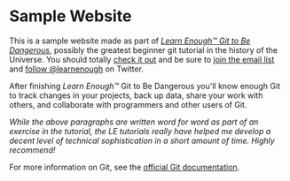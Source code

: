 # Sample Website

This is a sample website made as part of [*Learn Enough:tm: Git to Be Dangerous*](http://learnenough.com/git-tutorial), possibly the greatest beginner git tutorial in the history of the Universe. You should totally [check it out](http://learnenough.com/git-tutorial) and be sure to [join the email list](http://learnenough.com/#email_list) and [follow @learnenough](http://twitter.com/learnenough) on Twitter.

After finishing *Learn Enough:tm:* Git to Be Dangerous you'll know enough Git to track changes in your projects, back up data, share your work with others, and collaborate with programmers and other users of Git.

*While the above paragraphs are written word for word as part of an exercise in the tutorial, the LE tutorials really have helped me develop a decent level of technical sophistication in a short amount of time. Highly recommend!*

For more information on Git, see the [official Git documentation](https://git-scm.com/doc). 

